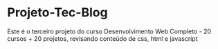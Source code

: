 # Projeto-Tec-Blog
Este é o terceiro projeto do curso Desenvolvimento Web Completo - 20 cursos + 20 projetos, revisando conteúdo de css, html e javascript
